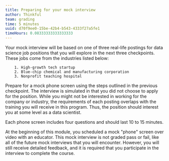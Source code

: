 ```yaml
---
title: Preparing for your mock interview
author: Thinkful
team: grading
time: 5 minutes
uuid: d70f9ee0-15be-42b4-b543-4333f27a5fe1
timeHours: 0.08333333333333333
---
```


Your mock interview will be based on one of three real-life postings for data science job positions that you will explore in the next three checkpoints. These jobs come from the industries listed below:

        1. High-growth tech startup
        2. Blue-chip chemical and manufacturing corporation
        3. Nonprofit teaching hospital

Prepare for a mock phone screen using the steps outlined in the previous checkpoint. The interview is simulated in that you did not choose to apply for the position. While you might not be interested in working for the company or industry, the requirements of each posting overlaps with the training you will receive in this program. Thus, the position should interest you at some level as a data scientist.  

Each phone screen includes four questions and should last 10 to 15 minutes. 

At the beginning of this module, you scheduled a mock "phone" screen over video with an educator. This mock interview is not graded pass or fail, like all of the future mock interviews that you will encounter. However, you will still receive detailed feedback, and it is required that you participate in the interview to complete the course.


